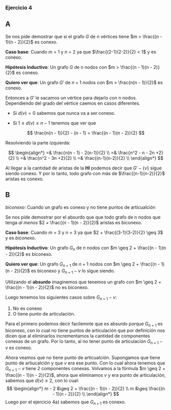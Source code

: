 ### Ejercicio 4

A
-
Se nos pide demostrar que si el grafo $G$ de $n$ vértices tiene $m > \frac{(n - 1)(n - 2)}{2}$ es conexo.

**Caso base**: Cuando $m$ = 1 y $n$ = 2 ya que $\frac{(2-1)(2-2)}{2} < 1$ y es conexo.

**Hipótesis Inductivo**: Un grafo $G$ de n nodos con $m > \frac{(n - 1)(n - 2)}{2}$ es conexo.

**Quiero ver que**: Un grafo $G'$ de $n+1$ nodos con $m > \frac{n(n - 1)}{2}$ es conexo.

Entonces a $G'$ le sacamos un vértice para dejarlo con n nodos. Dependiendo del grado del vértice caemos en casos diferentes.

- Si $d(v) = 0$ sabemos que nunca va a ser conexo.

- Si $1 ≤ d(v) ≤ n-1$ tenemos que ver que

$$
\frac{n(n - 1)}{2} - (n - 1) = \frac{(n - 1)(n - 2)}{2}
$$

Resolviendo la parte izquierda:

$$
\begin{align*}
=& \frac{n(n - 1) - 2(n-1)}{2} \\
=& \frac{n^2 - n - 2n +2}{2} \\
=& \frac{n^2 - 3n +2}{2} \\
=& \frac{(n-1)(n-2)}{2} \\
\end{align*}
$$

Al llegar a la cantidad de aristas de la **HI** podemos decir que $G' - \{v\}$ sigue siendo conexo. Y por lo tanto, todo grafo con más de $\frac{(n-1)(n-2)}{2}$ aristas es conexo. 

B
-
_biconexo_: Cuando un grafo es conexo y no tiene puntos de articualción

Se nos pide demostrar por el absurdo que que todo grafo de n nodos que tenga _al menos_ $2 + \frac{(n - 1)(n - 2)}{2}$ aristas es biconexo.

**Caso base**: Cuando $m$ = 3 y $n$ = 3 ya que $2 + \frac{(3-1)(3-2)}{2} \geq 3$ y es _biconexo_.

**Hipótesis Inductivo**: Un grafo $G_n$ de $n$ nodos con $m \geq 2 + \frac{(n - 1)(n - 2)}{2}$ es biconexo.

**Quiero ver que**: Un grafo $G_{n+1}$ de $n+1$ nodos con $m \geq 2 + \frac{(n - 1)(n - 2)}{2}$ es biconexo y $G_{n+1} - v$ lo sigue siendo.

Utilizando el **absurdo** imaginemos que tenemos un grafo con $m \geq 2 + \frac{(n - 1)(n - 2)}{2}$ no es biconexo. 

Luego tenemos los siguientes casos sobre $G_{n+1} - v$:
1) No es conexo 
2) O tiene punto de articulación.

Para el primero podemos decir facilemnte que es absurdo porque $G_{n+1}$ es biconexo, con lo cual no tiene puntos de articulación que por definición nos dicen que al eliminarlos incrementamos la cantidad de componentes conexas de un grafo. Por lo tanto, al no tener punto de articulación $G_{n+1} - v$ es conexo.

Ahora veamos que no tiene punto de articualción. Supongamos que tiene punto de artiucalción y que $v$ era ese punto. Con lo cual ahora tenemos que $G_{n+1} - v$ tiene 2 componentes conexas. Volvamos a la fórmula $m \geq 2 + \frac{(n - 1)(n - 2)}{2}$, ahora que eliminamos $v$ y era punto de articulación, sabemos que $d(v) \geq 2$, con lo cual:
$$
\begin{align*}
m - 2 &\geq 2 + \frac{(n - 1)(n - 2)}{2} \\
m &\geq \frac{(n - 1)(n - 2)}{2} \\
\end{align*}
$$
Luego por el ejercicio 4a) sabemos que $G_{n+1}$ es conexo.